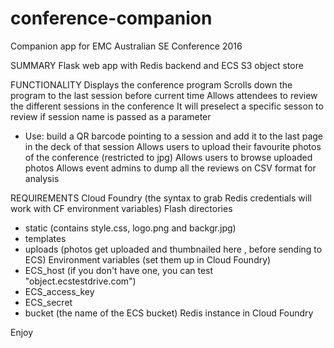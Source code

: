 # conference-companion
Companion app for EMC Australian SE Conference 2016

SUMMARY
Flask web app with Redis backend and ECS S3 object store

FUNCTIONALITY
Displays the conference program
Scrolls down the program to the last session before current time
Allows attendees to review the different sessions in the conference
It will preselect a specific sesson to review if session name is passed as a parameter
 - Use: build a QR barcode pointing to a session and add it to the last page in the deck of that session
Allows users to upload their favourite photos of the conference (restricted to jpg)
Allows users to browse uploaded photos
Allows event admins to dump all the reviews on CSV format for analysis

REQUIREMENTS
Cloud Foundry (the syntax to grab Redis credentials will work with CF environment variables)
Flash directories
 - static (contains style.css, logo.png and backgr.jpg)
 - templates
 - uploads (photos get uploaded and thumbnailed here , before sending to ECS)
Environment variables (set them up in Cloud Foundry)
 - ECS_host (if you don't have one, you can test "object.ecstestdrive.com")
 - ECS_access_key
 - ECS_secret
 - bucket (the name of the ECS bucket)
Redis instance in Cloud Foundry

Enjoy

